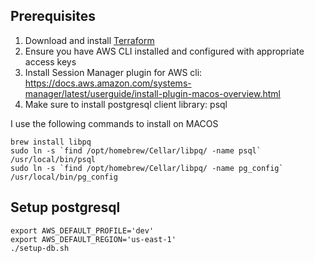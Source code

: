 
## Prerequisites
1. Download and install [Terraform](https://developer.hashicorp.com/terraform/install)
2. Ensure you have AWS CLI installed and configured with appropriate access keys
3. Install Session Manager plugin for AWS cli: https://docs.aws.amazon.com/systems-manager/latest/userguide/install-plugin-macos-overview.html
3. Make sure to install postgresql client library: psql

I use the following commands to install on MACOS

```
brew install libpq
sudo ln -s `find /opt/homebrew/Cellar/libpq/ -name psql` /usr/local/bin/psql
sudo ln -s `find /opt/homebrew/Cellar/libpq/ -name pg_config` /usr/local/bin/pg_config
```

## Setup postgresql
```
export AWS_DEFAULT_PROFILE='dev'
export AWS_DEFAULT_REGION='us-east-1'
./setup-db.sh
```
